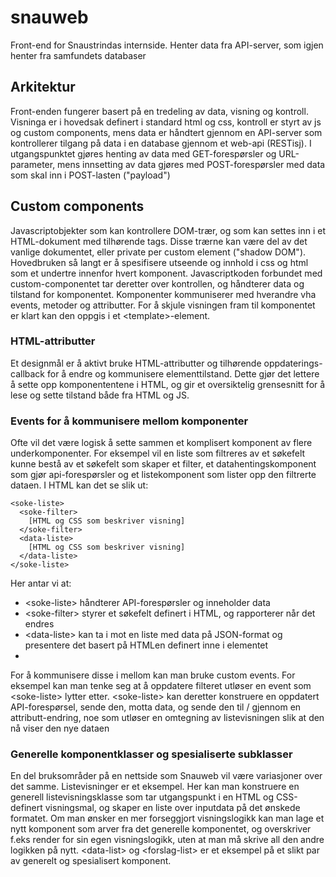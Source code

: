 # snauweb
Front-end for Snaustrindas internside. Henter data fra API-server, som igjen henter fra samfundets databaser

## Arkitektur
Front-enden fungerer basert på en tredeling av data, visning og kontroll. Visninga er i hovedsak definert i standard html og css, kontroll er styrt av js og custom components, mens data er håndtert gjennom en API-server som kontrollerer tilgang på data i en database gjennom et web-api (RESTisj). I utgangspunktet gjøres henting av data med GET-forespørsler og URL-parameter, mens innsetting av data gjøres med POST-forespørsler med data som skal inn i POST-lasten ("payload")

## Custom components
Javascriptobjekter som kan kontrollere DOM-trær, og som kan settes inn i et HTML-dokument med tilhørende tags. Disse trærne kan være del av det vanlige dokumentet, eller private per custom element ("shadow DOM"). Hovedbruken så langt er å spesifisere utseende og innhold i css og html som et undertre innenfor hvert komponent. Javascriptkoden forbundet med custom-componentet tar deretter over kontrollen, og håndterer data og tilstand for komponentet. Komponenter kommuniserer med hverandre vha events, metoder og attributter. For å skjule visningen fram til komponentet er klart kan den oppgis i et \<template\>-element.

### HTML-attributter
Et designmål er å aktivt bruke HTML-attributter og tilhørende oppdaterings-callback for å endre og kommunisere elementtilstand. Dette gjør det lettere å sette opp komponententene i HTML, og gir et oversiktelig grensesnitt for å lese og sette tilstand både fra HTML og JS.

### Events for å kommunisere mellom komponenter
Ofte vil det være logisk å sette sammen et komplisert komponent av flere underkomponenter. For eksempel vil en liste som filtreres av et søkefelt kunne bestå av et søkefelt som skaper et filter, et datahentingskomponent som gjør api-forespørsler og et listekomponent som lister opp den filtrerte dataen. I HTML kan det se slik ut:
```
<soke-liste>
  <soke-filter>
    [HTML og CSS som beskriver visning]
  </soke-filter>
  <data-liste>
    [HTML og CSS som beskriver visning]
  </data-liste>
</soke-liste>
```
Her antar vi at:
* \<soke-liste\> håndterer API-forespørsler og inneholder data
* \<soke-filter\> styrer et søkefelt definert i HTML, og rapporterer når det endres
* \<data-liste\> kan ta i mot en liste med data på JSON-format og presentere det basert på HTMLen definert inne i elementet
* 
For å kommunisere disse i mellom kan man bruke custom events. For eksempel kan man tenke seg at å oppdatere filteret utløser en event som \<soke-liste\> lytter etter. \<soke-liste\> kan deretter konstruere en oppdatert API-forespørsel, sende den, motta data, og sende den til /<data-liste/> gjennom en attributt-endring, noe som utløser en omtegning av listevisningen slik at den nå viser den nye dataen

### Generelle komponentklasser og spesialiserte subklasser
En del bruksområder på en nettside som Snauweb vil være variasjoner over det samme. Listevisninger er et eksempel. Her kan man konstruere en generell listevisningsklasse som tar utgangspunkt i en HTML og CSS-definert visningsmal, og skaper en liste over inputdata på det ønskede formatet. Om man ønsker en mer forseggjort visningslogikk kan man lage et nytt komponent som arver fra det generelle komponentet, og overskriver f.eks render for sin egen visningslogikk, uten at man må skrive all den andre logikken på nytt. \<data-list\> og \<forslag-list\> er et eksempel på et slikt par av generelt og spesialisert komponent.
